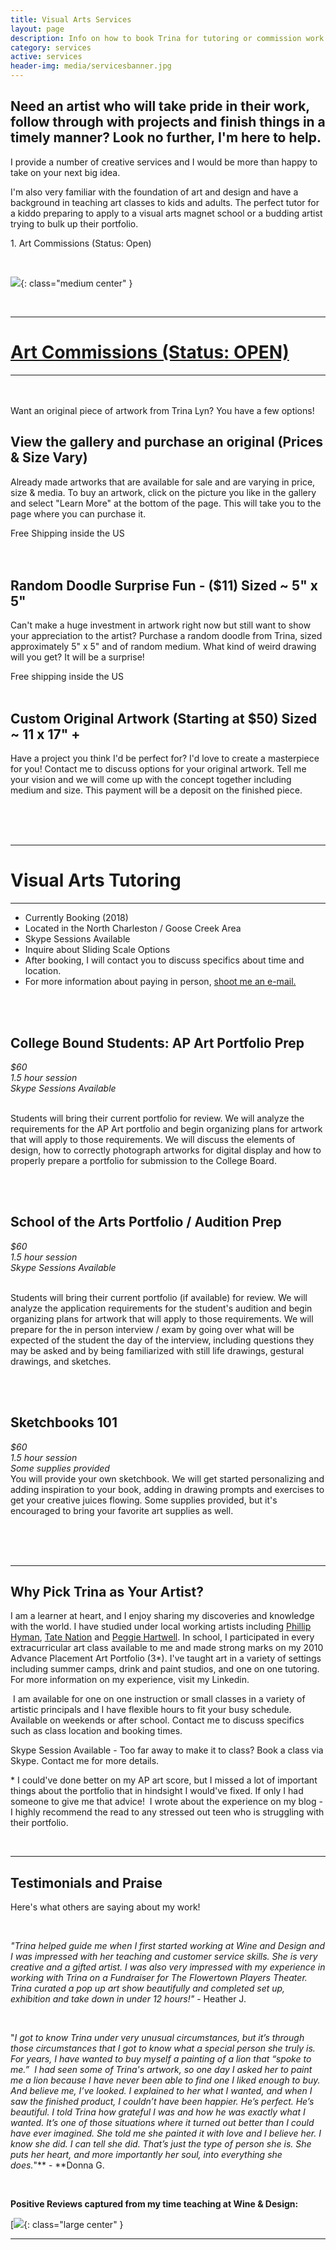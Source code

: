 ```yaml
---
title: Visual Arts Services
layout: page
description: Info on how to book Trina for tutoring or commission work
category: services
active: services
header-img: media/servicesbanner.jpg
---
```


Need an artist who will take pride in their work, follow through with projects and finish things in a timely manner? Look no further, I'm here to help. 
--------------------------------------------------------------------------------------------------------------------------------------------------------

I provide a number of creative services and I would be more than happy to take on your next big idea. 

I'm also very familiar with the foundation of art and design and have a background in teaching art classes to kids and adults. The perfect tutor for a kiddo preparing to apply to a visual arts magnet school or a budding artist trying to bulk up their portfolio. 


  <a name="#commissions">1. Art Commissions (Status: Open) </a>
 
 <br>
 
[![](https://2.bp.blogspot.com/-vNMLyy9gWtM/WtuyiXzIK1I/AAAAAAAAMF8/6mDUYRdXHGoO4y6oTT6CIOfZQWSXmcP4gCLcBGAs/s320/portrait.JPG)](https://2.bp.blogspot.com/-vNMLyy9gWtM/WtuyiXzIK1I/AAAAAAAAMF8/6mDUYRdXHGoO4y6oTT6CIOfZQWSXmcP4gCLcBGAs/s1600/portrait.JPG){: class="medium center" }
 
 <br>

----------------------------------------------------------------------------------------------------------------------------------------
 # <a href="#commissions">Art Commissions (Status: OPEN)</a>
----------------------------------------------------------------------------------------------------------------------------------------
 <br> <br>
Want an original piece of artwork from Trina Lyn? You have a few options!      
 
## View the gallery and purchase an original (Prices & Size Vary)

Already made artworks that are available for sale and are varying in price, size & media. To buy an artwork, click on the picture you like in the gallery and select "Learn More" at the bottom of the page. This will take you to the page where you can purchase it.

Free Shipping inside the US  
 <br> <br> 
## Random Doodle Surprise Fun - ($11) Sized ~ 5" x 5" 

Can't make a huge investment in artwork right now but still want to show your appreciation to the artist? Purchase a random doodle from Trina, sized approximately 5" x 5" and of random medium. What kind of weird drawing will you get? It will be a surprise!

Free shipping inside the US
 <br> <br>

## Custom Original Artwork (Starting at $50) Sized ~ 11 x 17" +


Have a project you think I'd be perfect for? I'd love to create a masterpiece for you! Contact me to discuss options for your original artwork. Tell me your vision and we will come up with the concept together including medium and size. This payment will be a deposit on the finished piece. 

 <br> <br> <br>

----------------------------------------------------------------------------------------------------------------------------------------
# Visual Arts Tutoring
----------------------------------------------------------------------------------------------------------------------------------------

*   Currently Booking (2018)
*   Located in the North Charleston / Goose Creek Area
*   Skype Sessions Available
*   Inquire about Sliding Scale Options
*   After booking, I will contact you to discuss specifics about time and location.
*   For more information about paying in person, [shoot me an e-mail.](mailto:trinaisartsy@gmail.com)  

<br><br>




## College Bound Students: AP Art Portfolio Prep

_$60_  
_1.5 hour session_  
_Skype Sessions Available_

<br>
Students will bring their current portfolio for review. We will analyze the requirements for the AP Art portfolio and begin organizing plans for artwork that will apply to those requirements. We will discuss the elements of design, how to correctly photograph artworks for digital display and how to properly prepare a portfolio for submission to the College Board.

<br><br>




## School of the Arts Portfolio / Audition Prep

_$60_  
_1.5 hour session_  
_Skype Sessions Available_

  <br>
Students will bring their current portfolio (if available) for review. We will analyze the application requirements for the student's audition and begin organizing plans for artwork that will apply to those requirements. We will prepare for the in person interview / exam by going over what will be expected of the student the day of the interview, including questions they may be asked and by being familiarized with still life drawings, gestural drawings, and sketches.

<br><br>




## Sketchbooks 101

_$60_  
_1.5 hour session_  
_Some supplies provided_
<br>
You will provide your own sketchbook. We will get started personalizing and adding inspiration to your book, adding in drawing prompts and exercises to get your creative juices flowing. Some supplies provided, but it's encouraged to bring your favorite art supplies as well.


<br><br><br>



----------------------------------------------------------------------------------------------------------------------------------------
Why Pick Trina as Your Artist?
----------------------------------------------------------------------------------------------------------------------------------------

I am a learner at heart, and I enjoy sharing my discoveries and knowledge with the world. I have studied under local working artists including [Phillip Hyman](https://www.charlestoncitypaper.com/charleston/prolific-artist-phillip-hyman-spreads-the-love-underground/Content?oid=2410259), [Tate Nation](https://www.tatenation.com/) and [Peggie Hartwell](http://www.peggiehartwell.com/). In school, I participated in every extracurricular art class available to me and made strong marks on my 2010 Advance Placement Art Portfolio (3*). I've taught art in a variety of settings including summer camps, drink and paint studios, and one on one tutoring. For more information on my experience, visit my Linkedin.  
  
 I am available for one on one instruction or small classes in a variety of artistic principals and I have flexible hours to fit your busy schedule. Available on weekends or after school. Contact me to discuss specifics such as class location and booking times.  
  
Skype Session Available - Too far away to make it to class? Book a class via Skype. Contact me for more details.  
  
\* I could've done better on my AP art score, but I missed a lot of important things about the portfolio that in hindsight I would've fixed. If only I had someone to give me that advice!  I wrote about the experience on my blog - I highly recommend the read to any stressed out teen who is struggling with their portfolio.  
  
  <br>
  
----------------------------------------------------------------------------------------------------------------------------------------
Testimonials and Praise
----------------------------------------------------------------------------------------------------------------------------------------

Here's what others are saying about my work!

  <br>

_"Trina helped guide me when I first started working at Wine and Design and I was impressed with her teaching and customer service skills. She is very creative and a gifted artist. I was also very impressed with my experience in working with Trina on a Fundraiser for The Flowertown Players Theater. Trina curated a pop up art show beautifully and completed set up, exhibition and take down in under 12 hours!"_ \- Heather J.

   <br>

"_I got to know Trina under very unusual circumstances, but it’s through those circumstances that I got to know what a special person she truly is.  For years, I have wanted to buy myself a painting of a lion that “spoke to me.”  I had seen some of Trina's artwork, so one day I asked her to paint me a lion because I have never been able to find one I liked enough to buy. And believe me, I’ve looked. I explained to her what I wanted, and when I saw the finished product, I couldn’t have been happier. He’s perfect. He’s beautiful. I told Trina how grateful I was and how he was exactly what I wanted. It’s one of those situations where it turned out better than I could have ever imagined. She told me she painted it with love and I believe her. I know she did. I can tell she did. That’s just the type of person she is. She puts her heart, and more importantly her soul, into everything she does._"** - **Donna G.

   <br>

**Positive Reviews captured from my time teaching at Wine & Design:**

[![](https://3.bp.blogspot.com/-oZkn6xq-3sk/WtuxH--TdFI/AAAAAAAAMFw/EhCDg0DPAkMqu_oWx7hmAkcxIzOFUqDqACLcBGAs/s1600/positive%2Breviews.png){: class="large center" }



--------------------------------------------------------------------------------------------------------------------------------------------------------------------------------------------------------------------------------------------------------------------------------
